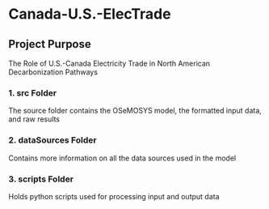 # Canada-U.S.-ElecTrade

## Project Purpose 
The Role of U.S.-Canada Electricity Trade in North American Decarbonization Pathways

### 1. src Folder
The source folder contains the OSeMOSYS model, the formatted input data, and raw results 

### 2. dataSources Folder 
Contains more information on all the data sources used in the model

### 3. scripts Folder
Holds python scripts used for processing input and output data
